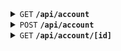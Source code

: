 <details>
 <summary>
  <code>GET</code> <code><b>/api/account</b></code>
 </summary>

 > Returnes something as long as the requester is logged in, i.e. the login cookies are available

 ## Response

 ```typescript
 {
  id: number;
  role: 'USER' | 'EMPLOYEE';
  name: string;
  email: string;
  company: Company | null;
  meetings: Meeting[];
  subscriptionSales: Subscription[];
  serviceSales: SubscriptionServices[];
 }
 ```

</details>

<details>
 <summary>
  <code>POST</code> <code><b>/api/account</b></code>
 </summary>

 ## Parameters

 #### Body

 ```typescript
 {
  email: string;
 }
 ```

 ## Response

 #### `200`

 ```typescript
 {
  id: number;
  role: 'USER' | 'EMPLOYEE';
  name: string;
  email: string;
  company: Company | null;
  meetings: Meeting[];
  subscriptionSales: Subscription[];
  serviceSales: SubscriptionServices[];
 }
 ```

---

 #### `201`

 ```typescript
 {

 }
 ```

</details>

<details>
 <summary>
  <code>GET</code> <code><b>/api/account/[id]</b></code>
 </summary>

 ## Parameters

 #### Params

 | name | type | description |
 |-|-|-|
 | **id** | `number` | *The Account ID* |

 ## Response

 #### `200`

 > It returns less than `/account` route because the api endpoint is publicly accessible

 ```typescript
 {
  id: number;
  role: 'USER' | 'EMPLOYEE';
  name: string;
  email: string;
  company: Company | null;
 }
 ```

</details>
